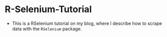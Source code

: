 # R-Selenium-Tutorial

- This is a RSelenium tutorial on my blog, where I describe how to scrape data with the `RSelenium` package.
